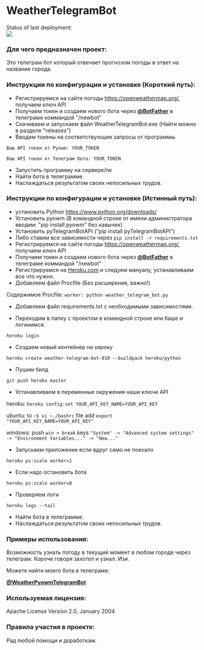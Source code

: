 # WeatherTelegramBot

Status of last deployment:
<br><img src="https://github.com/anklav24/WeatherTelegramBot/workflows/python-app/badge.svg?branch=master"><br>

### Для чего предназначен проект:
Это телеграм бот который отвечает прогнозом погоды в ответ на название города.

### Инструкции по конфигурации и установке (Короткий путь):
- Регистрируемся на сайте погоды https://openweathermap.org/, получаем ключ API
- Получаем токен и создаем нового бота через **[@BotFather](https://t.me/BotFather)** в телеграме коммандой "/newbot"
- Скачиваем и запускаем файл WeatherTelegramBot.exe (Найти можно в разделе "releases")
- Вводим токены на соответствующие запросы от программы.
```
Ваш API токен от Pyowm: YOUR_TOKEN
```
```
Ваш API токен от Телеграм бота: YOUR_TOKEN
```
- Запустить программу на сервере/пк
- Найти бота в телеграмме.
- Наслаждаться результатом своих непосильных трудов.

### Инструкции по конфигурации и установке (Истинный путь):
- установить Python https://www.python.org/downloads/
- Установить pyowm (В командной строке от имени администратора вводим: "pip install pyowm" без кавычек)
- Установить pyTelegramBotAPI ("pip install pyTelegramBotAPI")
- Либо ставим все зависимости через `pip install -r requirements.txt`
- Регистрируемся на сайте погоды https://openweathermap.org/, получаем ключ API
- Получаем токен и создаем нового бота через  **[@BotFather](https://t.me/BotFather)** в телеграме коммандой "/newbot"
- Регистрируемся на [Heroku.com](https://Heroku.com) и следуем мануалу, устанавливаем все что нужно.
- Добавляем файл Procfile (Без расширения, важно!)

Содержимое Procfile: `worker: python weather_telegram_bot.py`

- Добавляем файл requirements.txt с необходимыми зависимостями.

- Переходим в папку с проектом в командной строке или баше и логинимся.

`heroku login`

- Создаем новый контейнер на хероку

 `heroku create weather-telegram-bot-010 --buildpack heroku/python`

- Пушим билд 

`git push heroku master`

- Устанавливаем в переменные окружения наши ключи API 

heroku: `heroku config:set YOUR_API_KEY_NAME=YOUR_API_KEY`

ubuntu: to `~$ vi ~./bashrc` file add `export "YOUR_API_KEY_NAME=YOUR_API_KEY"`

windows: push `win + break` keys `"System" -> "Advanced system settings" -> "Environment Variables..." -> "New..."`

- Запускаем приложение если вдруг само не поехало

`heroku ps:scale worker=1`

- Если надо остановить бота

`heroku ps:scale worker=0`

- Проверяем логи

`heroku logs --tail`

- Найти бота в телеграмме.
- Наслаждаться результатом своих непосильных трудов.

### Примеры использования:
Возможность узнать погоду в текущий момент в любом городе через телеграм.
Короче говоря захотел и узнал. Изи.

Можете найти моего бота в телеграме:

 **[@WeatherPyowmTelegramBot](https://t.me/WeatherPyowmTelegramBot)**
 
### Используемая лицензия: 
Apache License Version 2.0, January 2004 

### Правила участия в проекте:
Рад любой помощи и доработкам.
